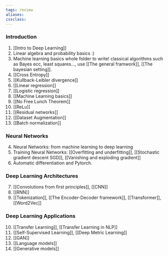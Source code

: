 ```yaml
---
tags: review
aliases:
cssclass:
---
```

 
### Introduction
1. [[Intro to Deep Learning]]
2. Linear algebra and probability basics :)
3. Machine learning basics whole folder to write! classical algorithms such as Bayes ecc, least squares..., use [[The general framwork]], [[The bayesian setting]].
4. [[Cross Entropy]]
5. [[Kullback-Leibler divergence]]
6. [[Linear regression]]
7. [[Logistic regression]]
8. [[Machine Learning basics]]
9. [[No Free Lunch Theorem]]
10. [[ReLu]]
11. [[Residual networks]]
12. [[Dataset Augmentation]]
13. [[Batch normalization]]
### Neural Networks
4. Neural Networks: from machine learning to deep learning
5. Training Neural Networks:  [[Overfitting and underfitting]], [[Stochastic gradient descent SGD]], [[Vanishing and exploding gradient]]
6. Automatic differentiation and Pytorch.
### Deep Learning Architectures
7. [[Convolutions from first principles]], [[CNN]]
8. [[RNN]]
9. [[Tokenization]], [[The Encoder-Decoder framework]], [[Transformer]], [[Word2Vec]]
### Deep Learning Applications
10. [[Transfer Learning]], [[Transfer Learning in NLP]]
11. [[Self-Supervised Learning]], [[Deep Metric Learning]]
12. [[GAN]]
13.  [[Language models]]
14. [[Generative models]]

